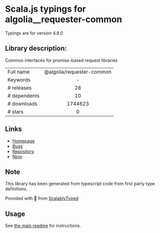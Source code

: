 
# Scala.js typings for algolia__requester-common

Typings are for version 4.8.0

## Library description:
Common interfaces for promise-based request libraries

|                    |                 |
| ------------------ | :-------------: |
| Full name          | @algolia/requester-common |
| Keywords           | - |
| # releases         | 28 |
| # dependents       | 10 |
| # downloads        | 1744623 |
| # stars            | 0 |

## Links
- [Homepage](https://github.com/algolia/algoliasearch-client-js#readme)
- [Bugs](https://github.com/algolia/algoliasearch-client-js/issues)
- [Repository](https://github.com/algolia/algoliasearch-client-js)
- [Npm](https://www.npmjs.com/package/%40algolia%2Frequester-common)
    


## Note
This library has been generated from typescript code from first party type definitions.

Provided with :purple_heart: from [ScalablyTyped](https://github.com/oyvindberg/ScalablyTyped)

## Usage
See [the main readme](../../readme.md) for instructions.


